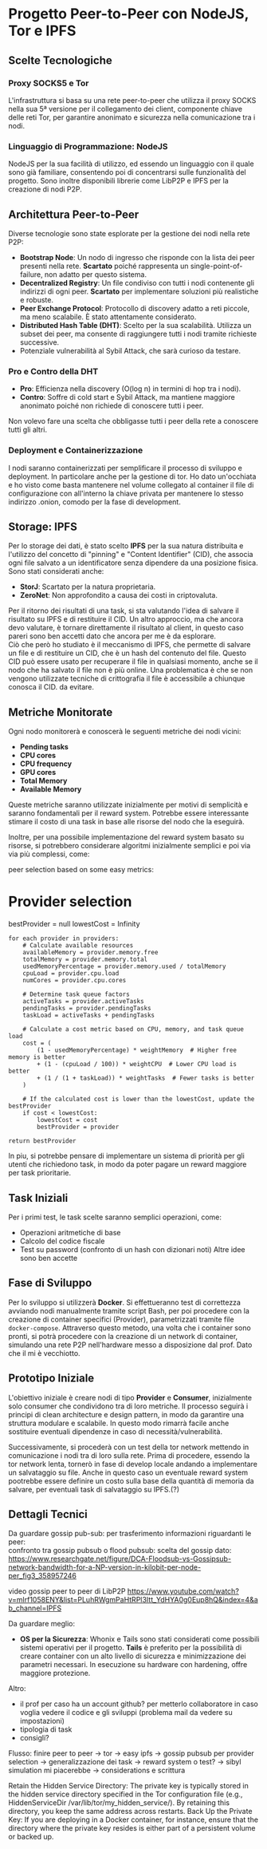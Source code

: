 
# Progetto Peer-to-Peer con NodeJS, Tor e IPFS

## Scelte Tecnologiche

### Proxy SOCKS5 e Tor
L'infrastruttura si basa su una rete peer-to-peer che utilizza il proxy SOCKS nella sua 5ª versione per il collegamento dei client, componente chiave delle reti Tor, per garantire anonimato e sicurezza nella comunicazione tra i nodi.

### Linguaggio di Programmazione: NodeJS
NodeJS per la sua facilità di utilizzo, ed essendo un linguaggio con il quale sono già familiare,  consentendo poi di concentrarsi sulle funzionalità del progetto.
Sono inoltre disponibili librerie come LibP2P e IPFS per la creazione di nodi P2P. 
## Architettura Peer-to-Peer

Diverse tecnologie sono state esplorate per la gestione dei nodi nella rete P2P:

- **Bootstrap Node**: Un nodo di ingresso che risponde con la lista dei peer presenti nella rete. **Scartato** poiché rappresenta un single-point-of-failure, non adatto per questo sistema.
- **Decentralized Registry**: Un file condiviso con tutti i nodi contenente gli indirizzi di ogni peer. **Scartato** per implementare soluzioni più realistiche e robuste.
- **Peer Exchange Protocol**: Protocollo di discovery adatto a reti piccole, ma meno scalabile. È stato attentamente considerato.
- **Distributed Hash Table (DHT)**: Scelto per la sua scalabilità. Utilizza un subset dei peer, ma consente di raggiungere tutti i nodi tramite richieste successive. 
- Potenziale vulnerabilità al Sybil Attack, che sarà curioso  da testare. 

### Pro e Contro della DHT
- **Pro**: Efficienza nella discovery (O(log n) in termini di hop tra i nodi).
- **Contro**: Soffre di cold start e Sybil Attack, ma mantiene maggiore anonimato poiché non richiede di conoscere tutti i peer.

Non volevo fare una scelta che obbligasse tutti i peer della rete a conoscere tutti gli altri.   
### Deployment e Containerizzazione
I nodi saranno containerizzati per semplificare il processo di sviluppo e deployment.
In particolare anche per la gestione di tor. 
Ho dato un'occhiata e ho visto come basta mantenere nel volume collegato al container il file di configurazione con all'interno la chiave privata per mantenere lo stesso indirizzo .onion, comodo per la fase di development. 


## Storage: IPFS

Per lo storage dei dati, è stato scelto **IPFS** per la sua natura distribuita e l'utilizzo del concetto di "pinning" e "Content Identifier" (CID), che associa ogni file salvato a un identificatore senza dipendere da una posizione fisica. 
Sono stati considerati anche:
- **StorJ**: Scartato per la natura proprietaria.
- **ZeroNet**: Non approfondito a causa dei costi in criptovaluta.

Per il ritorno dei risultati di una task, si sta valutando l'idea di salvare il risultato su IPFS e di restituire il CID.
Un altro approccio, ma che ancora devo valutare, è tornare direttamente il risultato al client, in questo caso pareri sono ben accetti dato che ancora per me è da esplorare.  
Ciò che però ho studiato è il meccanismo di IPFS, che permette di salvare un file e di restituire un CID, che è un hash del contenuto del file. Questo CID può essere usato per recuperare il file in qualsiasi momento, anche se il nodo che ha salvato il file non è più online.
Una problematica è che se non vengono utilizzate tecniche di crittografia il file è accessibile a chiunque conosca il CID. da evitare. 
## Metriche Monitorate

Ogni nodo monitorerà e conoscerà le seguenti metriche dei nodi vicini:
- **Pending tasks**
- **CPU cores**
- **CPU frequency**
- **GPU cores**
- **Total Memory**
- **Available Memory**

Queste metriche saranno utilizzate inizialmente per motivi di semplicità e saranno fondamentali per il reward system. 
Potrebbe essere interessante stimare il costo di una task in base alle risorse del nodo che la eseguirà.

Inoltre, per una possibile implementazione del reward system basato su risorse, si potrebbero considerare algoritmi inizialmente semplici e poi via via più complessi, come:

peer selection based on some easy metrics:

# Provider selection
bestProvider = null
lowestCost = Infinity

    for each provider in providers:
        # Calculate available resources
        availableMemory = provider.memory.free
        totalMemory = provider.memory.total
        usedMemoryPercentage = provider.memory.used / totalMemory
        cpuLoad = provider.cpu.load
        numCores = provider.cpu.cores

        # Determine task queue factors
        activeTasks = provider.activeTasks
        pendingTasks = provider.pendingTasks
        taskLoad = activeTasks + pendingTasks

        # Calculate a cost metric based on CPU, memory, and task queue load
        cost = (
            (1 - usedMemoryPercentage) * weightMemory  # Higher free memory is better
            + (1 - (cpuLoad / 100)) * weightCPU  # Lower CPU load is better
            + (1 / (1 + taskLoad)) * weightTasks  # Fewer tasks is better
        )

        # If the calculated cost is lower than the lowestCost, update the bestProvider
        if cost < lowestCost:
            lowestCost = cost
            bestProvider = provider

    return bestProvider


In piu, si potrebbe pensare di implementare un sistema di priorità per gli utenti che richiedono task, in modo da poter pagare un reward maggiore per task prioritarie.

## Task Iniziali

Per i primi test, le task scelte saranno semplici operazioni, come:
- Operazioni aritmetiche di base
- Calcolo del codice fiscale
- Test su password (confronto di un hash con dizionari noti)
Altre idee sono ben accette 

## Fase di Sviluppo

Per lo sviluppo si utilizzerà **Docker**. 
Si effettueranno test di correttezza avviando nodi manualmente tramite script Bash, per poi procedere con la creazione di container specifici (Provider), parametrizzati tramite file `docker-compose`.
Attraverso questo metodo, una volta che i container sono pronti, si potrà procedere con la creazione di un network di container, simulando una rete P2P nell'hardware messo a disposizione dal prof. 
Dato che il mi è vecchiotto. 
## Prototipo Iniziale

L'obiettivo iniziale è creare nodi di tipo **Provider** e **Consumer**, inizialmente solo consumer che condividono tra di loro metriche.
Il processo seguirà i principi di clean architecture e design pattern, in modo da garantire una struttura modulare e scalabile.
In questo modo rimarrà facile anche sostituire eventuali dipendenze in caso di necessità/vulnerabilità.

Successivamente, si procederà con un test della tor network mettendo in comunicazione i nodi tra di loro sulla rete. 
Prima di procedere, essendo la tor network lenta, tornerò in fase di develop locale andando a implementare un salvataggio su file. 
Anche in questo caso un eventuale reward system pootrebbe essere definire un costo sulla base della quantità di memoria da salvare, per eventuali task di salvataggio su IPFS.(?) 

## Dettagli Tecnici

Da guardare gossip pub-sub:
per trasferimento informazioni riguardanti le peer:  
confronto tra gossip pubsub o flood pubsub:
scelta del gossip dato: https://www.researchgate.net/figure/DCA-Floodsub-vs-Gossipsub-network-bandwidth-for-a-NP-version-in-kilobit-per-node-per_fig3_358957246

video gossip peer to peer di LibP2P
https://www.youtube.com/watch?v=mlrf1058ENY&list=PLuhRWgmPaHtRPl3Itt_YdHYA0g0Eup8hQ&index=4&ab_channel=IPFS


Da guardare meglio:
- **OS per la Sicurezza**: Whonix e Tails sono stati considerati come possibili sistemi operativi per il progetto. **Tails** è preferito per la possibilità di creare container con un alto livello di sicurezza e minimizzazione dei parametri necessari. In esecuzione su hardware con hardening, offre maggiore protezione.


Altro: 

- il prof per caso ha un account github? per metterlo collaboratore in caso voglia vedere il codice e gli sviluppi (problema mail da vedere su impostazioni)
- tipologia di task
- consigli? 

Flusso: finire peer to peer ->  tor -> easy ipfs -> gossip pubsub per provider selection -> generalizzazione dei task -> reward system o test? -> sibyl simulation mi piacerebbe -> considerations e scrittura


Retain the Hidden Service Directory: The private key is typically stored in the hidden service directory specified in the Tor configuration file (e.g., HiddenServiceDir /var/lib/tor/my_hidden_service/). By retaining this directory, you keep the same address across restarts.
Back Up the Private Key: If you are deploying in a Docker container, for instance, ensure that the directory where the private key resides is either part of a persistent volume or backed up.